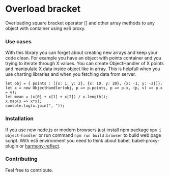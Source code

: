 Overload bracket
=========

Overloading square bracket operator [] and other array methods to any object with container using es6 proxy.

### Use cases

With this library you can forget about creating new arrays and keep your code clean. For example you have an object with points container 
and you trying to iterate through X values. You can create ObjectHandler of X points and manipulate X data inside object like in array. This is helpfull when you use charting libraries and when you fetching data from server.
```
let obj = { points : [{x: 1, y: 2}, {x: 10, y: 20}, {x: -1, y: -2}]};
let x = new ObjectHandler(obj, p => p.points, p => p.x, (p, v) => p.x = v);
let mean = (x[0] + x[1] + x[2]) / x.length();
x.map(x => x*x);
console.log(x.join(", "));
```

### Installation

If you use new node.js or modern browsers just install npm package `npm i object-handler` or run command `npm run build:browser` to build web page script. With es5 environment you need to think about babel, babel-proxy-plugin or [harmony-reflect](https://github.com/tvcutsem/harmony-reflect).

### Contributing

Feel free to contribute.
